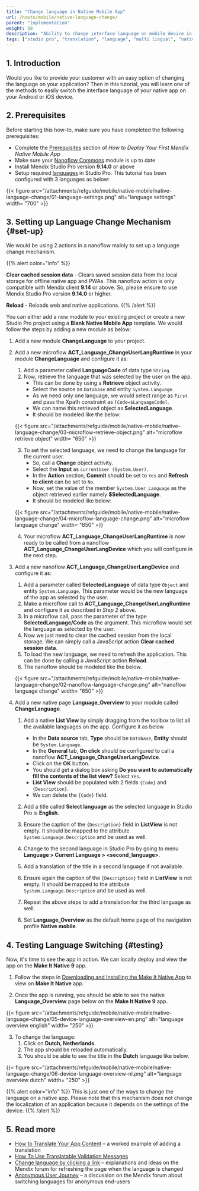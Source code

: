 ```yaml
---
title: "Change language in Native Mobile App"
url: /howto/mobile/native-language-change/
parent: "implementation"
weight: 50
description: "Ability to change interface language on mobile device in an app built using Mendix."
tags: ["studio pro", "translation", "language", "multi lingual", "native", "translatable text", "mobile"]
---
```



## 1. Introduction

Would you like to provide your customer with an easy option of changing the language on your application? Then in this tutorial, you will learn one of the methods to easily switch the interface language of your native app on your Android or iOS device.

## 2. Prerequisites

Before starting this how-to, make sure you have completed the following prerequisites:

* Complete the [Prerequisites](/howto/mobile/deploying-native-app/#prerequisites) section of *How to Deploy Your First Mendix Native Mobile App*
* Make sure your [Nanoflow Commons](/appstore/modules/nanoflow-commons/) module is up to date
* Install Mendix Studio Pro version **9.14.0** or above
* Setup required [languages](/refguide/language-settings/) in Studio Pro. This tutorial has been configured with 3 languages as below:

{{< figure src="/attachments/refguide/mobile/native-mobile/native-language-change/01-language-settings.png" alt="language settings"  width= "700" >}}

## 3. Setting up Language Change Mechanism {#set-up}

We would be using 2 actions in a nanoflow mainly to set up a language change mechanism. 

{{% alert color="info" %}}

**Clear cached session data** - Clears saved session data from the local storage for offline native app and PWAs. This nanoflow action is only compatible with Mendix client **9.14** or above. So, please ensure to use Mendix Studio Pro version **9.14.0** or higher.

**Reload** - Reloads web and native applications.
{{% /alert %}}

You can either add a new module to your existing project or create a new Studio Pro project using a **Blank Native Mobile App** template. We would follow the steps by adding a new module as below:


1.  Add a new module **ChangeLanguage** to your project.

2.  Add a new microflow **ACT_Language_ChangeUserLangRuntime** in your module **ChangeLanguage** and configure it as:
	1. Add a parameter called **LanguageCode** of data type `String`.
	2. Now, retrieve the language that was selected by the user on the app.
		- This can be done by using a **Retrieve** object activity.
		- Select the source as `Database` and entity `System.Language`.
		- As we need only one language, we would select range as `First` and pass the Xpath constraint as `[Code=$LanguageCode]`.
		- We can name this retrieved object as **SelectedLanguage**.
		- It should be modeled like the below:

	{{< figure src="/attachments/refguide/mobile/native-mobile/native-language-change/03-microflow-retrieve-object.png"  alt="microflow retrieve object" width= "650" >}}

	3. To set the selected language, we need to change the language for the current user. 
		- So, call a **Change** object activity.
		- Select the **Input** as `currentUser (System.User)`. 
		- In the **Action** section, **Commit** should be set to `Yes` and **Refresh to client** can be set to `No`. 
		- Now, set the value of the member `System.User_Language` as the object retrieved earlier namely **$SelectedLanguage**.
		- It should be modeled like below:
	
	{{< figure src="/attachments/refguide/mobile/native-mobile/native-language-change/04-microflow-language-change.png"  alt="microflow language change"  width= "650" >}}

	4. Your microflow **ACT_Language_ChangeUserLangRuntime** is now ready to be called from a nanoflow **ACT_Language_ChangeUserLangDevice** which you will configure in the next step.

3.  Add a new nanoflow **ACT_Language_ChangeUserLangDevice** and configure it as:
	1. Add a parameter called **SelectedLanguage** of data type `Object` and entity `System.Language`. This parameter would be the new language of the app as selected by the user.
	1. Make a microflow call to **ACT_Language_ChangeUserLangRuntime** and configure it as described in *Step 2* above.
	1. In a microflow call, pass the parameter of the type **SelectedLanguage/Code** as the argument. This microflow would set the language as selected by the user.
	1. Now we just need to clear the cached session from the local storage. We can simply call a JavaScript action **Clear cached session data**.
	1. To load the new language, we need to refresh the application. This can be done by calling a JavaScript action **Reload**.
	1. The nanoflow should be modeled like the below.


	{{< figure src="/attachments/refguide/mobile/native-mobile/native-language-change/02-nanoflow-language-change.png"  alt="nanoflow language change" width= "650" >}}


4.  Add a new native page **Language_Overview** to your module called **ChangeLanguage**.

	1.  Add a native **List View** by simply dragging from the toolbox to list all the available languages on the app. Configure it as below
		-  In the **Data source** tab, **Type** should be `Database`, **Entity** should be `System.Language`.
		-  In the **General** tab, **On click** should be configured to call a nanoflow **ACT_Language_ChangeUserLangDevice**.
		-  Click on the **OK** button.
		-  You should get a dialog box asking **Do you want to automatically fill the contents of the list view?** Select `Yes`.
		-  **List View** should be populated with 2 fields `{Code}` and `{Description}`.
		- We can delete the `{Code}` field.

	1. Add a title called **Select language** as the selected language in Studio Pro is **English**.
	1. Ensure the caption of the `{Description}` field in **ListView** is not empty. It should be mapped to the attribute `System.Language.Description` and be used as well.
	1. Change to the second language in Studio Pro by going to menu **Language > Current Language > <second_language>**.
	1. Add a translation of the title in a second language if not available.
	1. Ensure again the caption of the `{Description}` field in **ListView** is not empty. It should be mapped to the attribute `System.Language.Description` and be used as well.
	1. Repeat the above steps to add a translation for the third language as well.
	1. Set **Language_Overview** as the default home page of the navigation profile **Native mobile**.


## 4. Testing Language Switching {#testing}

Now, it's time to see the app in action. We can locally deploy and view the app on the **Make It Native 9** app. 

1. Follow the steps in [Downloading and Installing the Make It Native App](https://docs.mendix.com/refguide/mobile/getting-started-with-mobile/#32-downloading-and-installing-the-make-it-native-app) to view on **Make It Native** app. 

2. Once the app is running, you should be able to see the native **Language_Overview** page below on the **Make It Native 9** app.


{{< figure src="/attachments/refguide/mobile/native-mobile/native-language-change/05-device-language-overview-en.png"  alt="language overview english" width= "250" >}}

3. To change the language:
	1. Click on **Dutch, Netherlands**.
	1. The app should be reloaded automatically.
	1. You should be able to see the title in the **Dutch** language like below.

{{< figure src="/attachments/refguide/mobile/native-mobile/native-language-change/06-device-language-overview-nl.png"  alt="language overview dutch" width= "250" >}}


{{% alert color="info" %}}
This is just one of the ways to change the language on a native app. Please note that this mechanism does not change the localization of an application because it depends on the settings of the device.
{{% /alert %}}


## 5. Read more

* [How to Translate Your App Content](/howto/collaboration-requirements-management/translate-your-app-content/) – a worked example of adding a translation 
* [How To Use Translatable Validation Messages](/howto/logic-business-rules/translatable-validation-messages/)
* [Change language by clicking a link](https://forum.mendixcloud.com/link/questions/91821) – explanations and ideas on the Mendix forum for refreshing the page when the language is changed
* [Anonymous User Journey](https://forum.mendixcloud.com/link/questions/91676) – a discussion on the Mendix forum about switching languages for anonymous end-users
